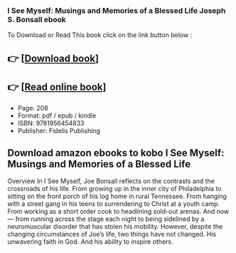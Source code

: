 ### I See Myself: Musings and Memories of a Blessed Life Joseph S. Bonsall ebook

To Download or Read This book click on the link button below :

## 👉  [**[Download book](http://get-pdfs.com/download.php?group=book&from=github.com&id=721911&lnk=1079 "Download book")**]

## 👉  [**[Read online book](http://get-pdfs.com/download.php?group=book&from=github.com&id=721911&lnk=1079 "Read online book")**]


* Page: 208
* Format: pdf / epub / kindle
* ISBN: 9781956454833
* Publisher: Fidelis Publishing



## Download amazon ebooks to kobo I See Myself: Musings and Memories of a Blessed Life


Overview
In I See Myself, Joe Bonsall reflects on the contrasts and the crossroads of his life. From growing up in the inner city of Philadelphia to sitting on the front porch of his log home in rural Tennessee. From hanging with a street gang in his teens to surrendering to Christ at a youth camp. From working as a short order cook to headlining sold-out arenas. And now— from running across the stage each night to being sidelined by a neuromuscular disorder that has stolen his mobility. However, despite the changing circumstances of Joe’s life, two things have not changed. His unwavering faith in God. And his ability to inspire others.



